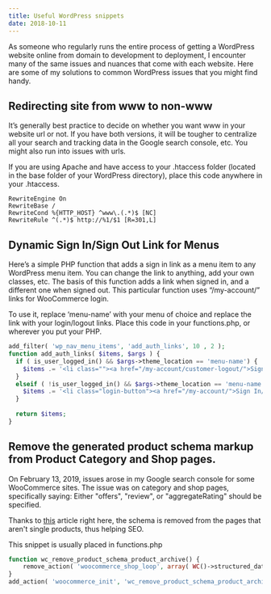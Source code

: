 ```yaml
---
title: Useful WordPress snippets
date: 2018-10-11
---
```


As someone who regularly runs the entire process of getting a WordPress website online from domain to development to deployment, I encounter many of the same issues and nuances that come with each website. Here are some of my solutions to common WordPress issues that you might find handy.


## Redirecting site from www to non-www
It’s generally best practice to decide on whether you want www in your website url or not. If you have both versions, it will be tougher to centralize all your search and tracking data in the Google search console, etc. You might also run into issues with urls.

If you are using Apache and have access to your .htaccess folder (located in the base folder of your WordPress directory), place this code anywhere in your .htaccess.
```apacheconf
RewriteEngine On
RewriteBase /
RewriteCond %{HTTP_HOST} ^www\.(.*)$ [NC]
RewriteRule ^(.*)$ http://%1/$1 [R=301,L]

```
## Dynamic Sign In/Sign Out Link for Menus
Here’s a simple PHP function that adds a sign in link as a menu item to any WordPress menu item. You can change the link to anything, add your own classes, etc. The basis of this function adds a link when signed in, and a different one when signed out. This particular function uses “/my-account/” links for WooCommerce login.

To use it, replace ‘menu-name’ with your menu of choice and replace the link with your login/logout links. Place this code in your functions.php, or wherever you put your PHP.
```php
add_filter( 'wp_nav_menu_items', 'add_auth_links', 10 , 2 );
function add_auth_links( $items, $args ) {
  if ( is_user_logged_in() && $args->theme_location == 'menu-name') {
    $items .= '<li class=""><a href="/my-account/customer-logout/">Sign Out</a></li>';
  }
  elseif ( !is_user_logged_in() && $args->theme_location == 'menu-name') {
    $items .= '<li class="login-button"><a href="/my-account/">Sign In/Sign Up</a></li>';
  }
  
  return $items;
}

```

## Remove the generated product schema markup from Product Category and Shop pages.
On February 13, 2019, issues arose in my Google search console for some WooCommerce sites. The issue was on category and shop pages, specifically saying: Either "offers", "review", or "aggregateRating" should be specified. 

Thanks to [this](https://www.checkerboard.com/web-development/fix-offers-review-aggregaterating-specified/) article right here, the schema is removed from the pages that aren't single products, thus helping SEO.

This snippet is usually placed in functions.php

```php
function wc_remove_product_schema_product_archive() {
	remove_action( 'woocommerce_shop_loop', array( WC()->structured_data, 'generate_product_data' ), 10, 0 );
}
add_action( 'woocommerce_init', 'wc_remove_product_schema_product_archive' );
```
